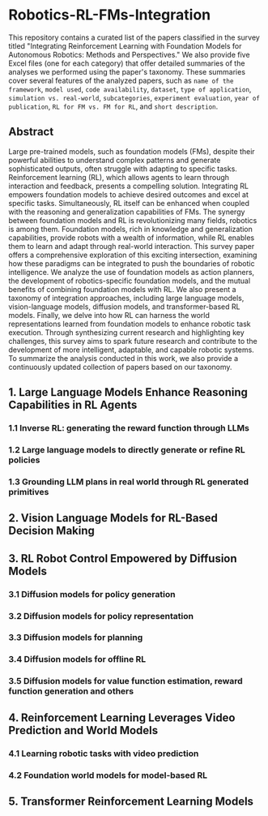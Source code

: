 # Robotics-RL-FMs-Integration
This repository contains a curated list of the papers classified in the survey titled "Integrating Reinforcement Learning with Foundation Models for Autonomous Robotics: Methods and Perspectives." We also provide five Excel files (one for each category) that offer detailed summaries of the analyses we performed using the paper's taxonomy. These summaries cover several features of the analyzed papers, such as `name of the framework`, `model used`, `code availability`, `dataset`, `type of application`, `simulation vs. real-world`, `subcategories`, `experiment evaluation`, `year of publication`, `RL for FM vs. FM for RL`, and `short description`.
## Abstract
Large pre-trained models, such as foundation models (FMs), despite their powerful abilities to understand complex patterns and generate sophisticated outputs, often struggle with adapting to specific tasks. Reinforcement learning (RL), which allows agents to learn through interaction and feedback, presents a compelling solution. Integrating RL empowers foundation models to achieve desired outcomes and excel at specific tasks. Simultaneously, RL itself can be enhanced when coupled with the reasoning and generalization capabilities of FMs. The synergy between foundation models and RL is revolutionizing many fields, robotics is among them. Foundation models, rich in knowledge and generalization capabilities, provide robots with a wealth of information, while RL enables them to learn and adapt through real-world interaction. This survey paper offers a comprehensive exploration of this exciting intersection, examining how these paradigms can be integrated to push the boundaries of robotic intelligence. We analyze the use of foundation models as action planners, the development of robotics-specific foundation models, and the mutual benefits of combining foundation models with RL. We also present a taxonomy of integration approaches, including large language models, vision-language models, diffusion models, and transformer-based RL models. Finally, we delve into how RL can harness the world representations learned from foundation models to enhance robotic task execution. Through synthesizing current research and highlighting key challenges, this survey aims to spark future research and contribute to the development of more intelligent, adaptable, and capable robotic systems. To summarize the analysis conducted in this work, we also provide a continuously updated collection of papers based on our taxonomy.
## 1. Large Language Models Enhance Reasoning Capabilities in RL Agents
 ### 1.1 Inverse RL: generating the reward function through LLMs
 ### 1.2 Large language models to directly generate or refine RL policies
 ### 1.3 Grounding LLM plans in real world through RL generated primitives
## 2. Vision Language Models for RL-Based Decision Making
## 3. RL Robot Control Empowered by Diffusion Models
 ### 3.1 Diffusion models for policy generation
 ### 3.2 Diffusion models for policy representation
 ### 3.3 Diffusion models for planning
 ### 3.4 Diffusion models for offline RL
 ### 3.5 Diffusion models for value function estimation, reward function generation and others
## 4. Reinforcement Learning Leverages Video Prediction and World Models
 ### 4.1 Learning robotic tasks with video prediction
 ### 4.2 Foundation world models for model-based RL
## 5. Transformer Reinforcement Learning Models
